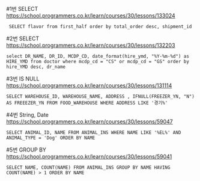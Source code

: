 #1번 SELECT https://school.programmers.co.kr/learn/courses/30/lessons/133024

```mysql
 SELECT flavor from first_half order by total_order desc, shipment_id
```

#2번 SELECT https://school.programmers.co.kr/learn/courses/30/lessons/132203

```mysql
select DR_NAME, DR_ID, MCDP_CD, date_format(hire_ymd, "%Y-%m-%d") as HIRE_YMD from doctor where mcdp_cd = "CS" or mcdp_cd = "GS" order by hire_YMD desc, dr_name
```


#3번 IS NULL https://school.programmers.co.kr/learn/courses/30/lessons/131114

```mysql
SELECT WAREHOUSE_ID, WAREHOUSE_NAME, ADDRESS , IFNULL(FREEZER_YN, "N") AS FREEEZER_YN FROM FOOD_WAREHOUSE WHERE ADDRESS LIKE '경기%'
```


#4번 String, Date https://school.programmers.co.kr/learn/courses/30/lessons/59047

```mysql
SELECT ANIMAL_ID, NAME FROM ANIMAL_INS WHERE NAME LIKE '%EL%' AND ANIMAL_TYPE = 'Dog' ORDER BY NAME
```


#5번 GROUP BY https://school.programmers.co.kr/learn/courses/30/lessons/59041

```mysql
SELECT NAME, COUNT(NAME) FROM ANIMAL_INS GROUP BY NAME HAVING COUNT(NAME) > 1 ORDER BY NAME
```

